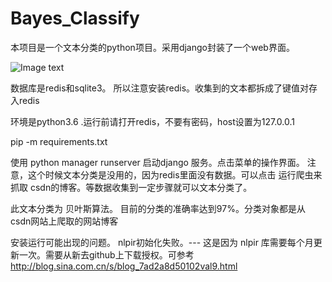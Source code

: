 # Bayes_Classify

本项目是一个文本分类的python项目。采用django封装了一个web界面。

![Image text](https://raw.githubusercontent.com/weijiaxiang007/Bayes_Classify/master/Assets/Image/pic01.png)

数据库是redis和sqlite3。 所以注意安装redis。收集到的文本都拆成了键值对存入redis

环境是python3.6 .运行前请打开redis，不要有密码，host设置为127.0.0.1 

pip -m requirements.txt

使用 python manager runserver 启动django 服务。点击菜单的操作界面。
注意，这个时候文本分类是没用的，因为redis里面没有数据。可以点击 运行爬虫来抓取
csdn的博客。等数据收集到一定步骤就可以文本分类了。

此文本分类为 贝叶斯算法。
目前的分类的准确率达到97%。分类对象都是从csdn网站上爬取的网站博客

安装运行可能出现的问题。
nlpir初始化失败。--- 这是因为 nlpir 库需要每个月更新一次。需要从新去github上下载授权。可参考 http://blog.sina.com.cn/s/blog_7ad2a8d50102val9.html
